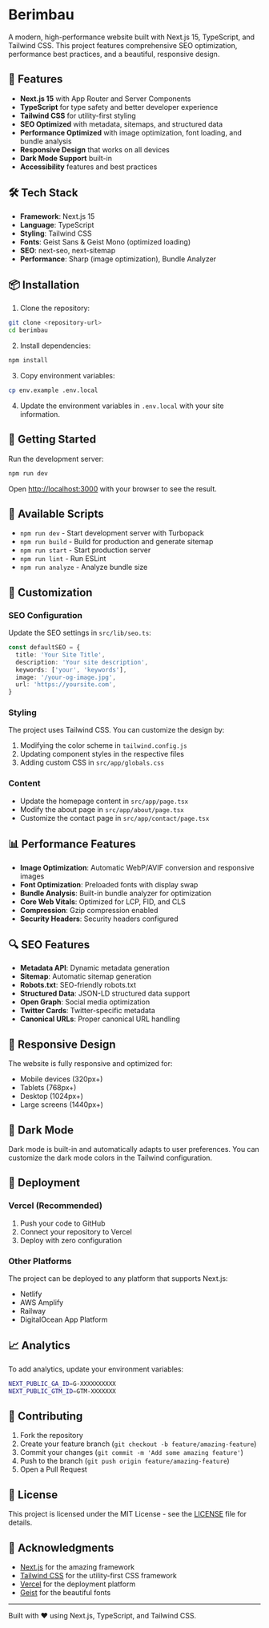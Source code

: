 # Berimbau

A modern, high-performance website built with Next.js 15, TypeScript, and Tailwind CSS. This project features comprehensive SEO optimization, performance best practices, and a beautiful, responsive design.

## 🚀 Features

- **Next.js 15** with App Router and Server Components
- **TypeScript** for type safety and better developer experience
- **Tailwind CSS** for utility-first styling
- **SEO Optimized** with metadata, sitemaps, and structured data
- **Performance Optimized** with image optimization, font loading, and bundle analysis
- **Responsive Design** that works on all devices
- **Dark Mode Support** built-in
- **Accessibility** features and best practices

## 🛠️ Tech Stack

- **Framework**: Next.js 15
- **Language**: TypeScript
- **Styling**: Tailwind CSS
- **Fonts**: Geist Sans & Geist Mono (optimized loading)
- **SEO**: next-seo, next-sitemap
- **Performance**: Sharp (image optimization), Bundle Analyzer

## 📦 Installation

1. Clone the repository:
```bash
git clone <repository-url>
cd berimbau
```

2. Install dependencies:
```bash
npm install
```

3. Copy environment variables:
```bash
cp env.example .env.local
```

4. Update the environment variables in `.env.local` with your site information.

## 🚀 Getting Started

Run the development server:

```bash
npm run dev
```

Open [http://localhost:3000](http://localhost:3000) with your browser to see the result.

## 📝 Available Scripts

- `npm run dev` - Start development server with Turbopack
- `npm run build` - Build for production and generate sitemap
- `npm run start` - Start production server
- `npm run lint` - Run ESLint
- `npm run analyze` - Analyze bundle size

## 🎨 Customization

### SEO Configuration

Update the SEO settings in `src/lib/seo.ts`:

```typescript
const defaultSEO = {
  title: 'Your Site Title',
  description: 'Your site description',
  keywords: ['your', 'keywords'],
  image: '/your-og-image.jpg',
  url: 'https://yoursite.com',
}
```

### Styling

The project uses Tailwind CSS. You can customize the design by:

1. Modifying the color scheme in `tailwind.config.js`
2. Updating component styles in the respective files
3. Adding custom CSS in `src/app/globals.css`

### Content

- Update the homepage content in `src/app/page.tsx`
- Modify the about page in `src/app/about/page.tsx`
- Customize the contact page in `src/app/contact/page.tsx`

## 📊 Performance Features

- **Image Optimization**: Automatic WebP/AVIF conversion and responsive images
- **Font Optimization**: Preloaded fonts with display swap
- **Bundle Analysis**: Built-in bundle analyzer for optimization
- **Core Web Vitals**: Optimized for LCP, FID, and CLS
- **Compression**: Gzip compression enabled
- **Security Headers**: Security headers configured

## 🔍 SEO Features

- **Metadata API**: Dynamic metadata generation
- **Sitemap**: Automatic sitemap generation
- **Robots.txt**: SEO-friendly robots.txt
- **Structured Data**: JSON-LD structured data support
- **Open Graph**: Social media optimization
- **Twitter Cards**: Twitter-specific metadata
- **Canonical URLs**: Proper canonical URL handling

## 📱 Responsive Design

The website is fully responsive and optimized for:

- Mobile devices (320px+)
- Tablets (768px+)
- Desktop (1024px+)
- Large screens (1440px+)

## 🌙 Dark Mode

Dark mode is built-in and automatically adapts to user preferences. You can customize the dark mode colors in the Tailwind configuration.

## 🚀 Deployment

### Vercel (Recommended)

1. Push your code to GitHub
2. Connect your repository to Vercel
3. Deploy with zero configuration

### Other Platforms

The project can be deployed to any platform that supports Next.js:

- Netlify
- AWS Amplify
- Railway
- DigitalOcean App Platform

## 📈 Analytics

To add analytics, update your environment variables:

```bash
NEXT_PUBLIC_GA_ID=G-XXXXXXXXXX
NEXT_PUBLIC_GTM_ID=GTM-XXXXXXX
```

## 🤝 Contributing

1. Fork the repository
2. Create your feature branch (`git checkout -b feature/amazing-feature`)
3. Commit your changes (`git commit -m 'Add some amazing feature'`)
4. Push to the branch (`git push origin feature/amazing-feature`)
5. Open a Pull Request

## 📄 License

This project is licensed under the MIT License - see the [LICENSE](LICENSE) file for details.

## 🙏 Acknowledgments

- [Next.js](https://nextjs.org/) for the amazing framework
- [Tailwind CSS](https://tailwindcss.com/) for the utility-first CSS framework
- [Vercel](https://vercel.com/) for the deployment platform
- [Geist](https://vercel.com/font) for the beautiful fonts

---

Built with ❤️ using Next.js, TypeScript, and Tailwind CSS.